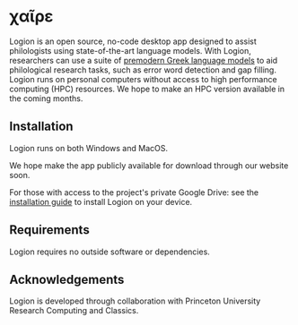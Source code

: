 # χαῖρε
Logion is an open source, no-code desktop app designed to assist philologists using state-of-the-art language models.
With Logion, researchers can use a suite of [premodern Greek language models](https://huggingface.co/princeton-logion) to aid
philological research tasks, such as error word detection and gap filling. Logion runs on
personal computers without access to high performance computing (HPC) resources. We hope to make an HPC version available in the coming months.

## Installation
Logion runs on both Windows and MacOS.

We hope make the app publicly available for download through our website soon.

For those with access to the project's private Google Drive:
see the [installation guide](./user-guide/install.md) to install Logion on your device.

## Requirements
Logion requires no outside software or dependencies.

## Acknowledgements
Logion is developed through collaboration with Princeton University Research Computing and Classics.
